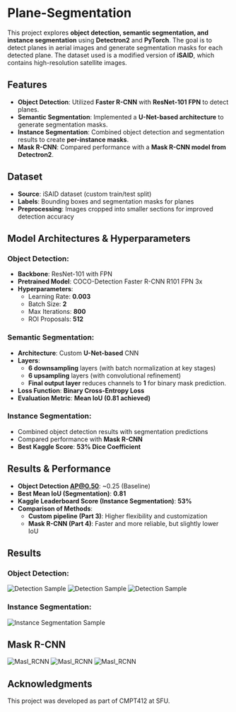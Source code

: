 # Plane-Segmentation
This project explores **object detection, semantic segmentation, and instance segmentation** using **Detectron2** and **PyTorch**. The goal is to detect planes in aerial images and generate segmentation masks for each detected plane. The dataset used is a modified version of **iSAID**, which contains high-resolution satellite images.

## Features
- **Object Detection**: Utilized **Faster R-CNN** with **ResNet-101 FPN** to detect planes.
- **Semantic Segmentation**: Implemented a **U-Net-based architecture** to generate segmentation masks.
- **Instance Segmentation**: Combined object detection and segmentation results to create **per-instance masks**.
- **Mask R-CNN**: Compared performance with a **Mask R-CNN model from Detectron2**.

## Dataset
- **Source**: iSAID dataset (custom train/test split)
- **Labels**: Bounding boxes and segmentation masks for planes
- **Preprocessing**: Images cropped into smaller sections for improved detection accuracy

## Model Architectures & Hyperparameters
### Object Detection:
- **Backbone**: ResNet-101 with FPN
- **Pretrained Model**: COCO-Detection Faster R-CNN R101 FPN 3x
- **Hyperparameters**:
  - Learning Rate: **0.003**
  - Batch Size: **2**
  - Max Iterations: **800**
  - ROI Proposals: **512**

### Semantic Segmentation:
- **Architecture**: Custom **U-Net-based** CNN
- **Layers**:
  - **6 downsampling** layers (with batch normalization at key stages)
  - **6 upsampling** layers (with convolutional refinement)
  - **Final output layer** reduces channels to **1** for binary mask prediction.
- **Loss Function**: **Binary Cross-Entropy Loss**
- **Evaluation Metric**: **Mean IoU (0.81 achieved)**

### Instance Segmentation:
- Combined object detection results with segmentation predictions
- Compared performance with **Mask R-CNN**
- **Best Kaggle Score**: **53% Dice Coefficient**

## Results & Performance
- **Object Detection AP@0.50**: ~0.25 (Baseline)
- **Best Mean IoU (Segmentation)**: **0.81**
- **Kaggle Leaderboard Score (Instance Segmentation)**: **53%**
- **Comparison of Methods**:
  - **Custom pipeline (Part 3)**: Higher flexibility and customization
  - **Mask R-CNN (Part 4)**: Faster and more reliable, but slightly lower IoU

## Results

### Object Detection:
![Detection Sample](images/result1.png)
![Detection Sample](images/result2.png)
![Detection Sample](images/result3.png)


### Instance Segmentation:
![Instance Segmentation Sample](images/instance_segmentation.png)

## Mask R-CNN
![Masl_RCNN](images/RCNN.png)
![Masl_RCNN](images/RCNN2.png)
![Masl_RCNN](images/RCNN3.png)

## Acknowledgments
This project was developed as part of CMPT412 at SFU.
   

